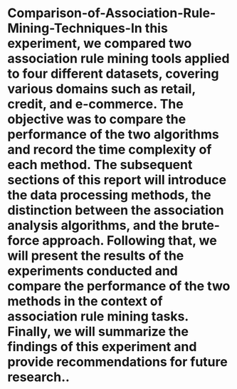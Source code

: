 # Comparison-of-Association-Rule-Mining-Techniques-In this experiment, we compared two association rule mining tools applied to four different datasets, covering various domains such as retail, credit, and e-commerce. The objective was to compare the performance of the two algorithms and record the time complexity of each method. The subsequent sections of this report will introduce the data processing methods, the distinction between the association analysis algorithms, and the brute-force approach. Following that, we will present the results of the experiments conducted and compare the performance of the two methods in the context of association rule mining tasks. Finally, we will summarize the findings of this experiment and provide recommendations for future research..
